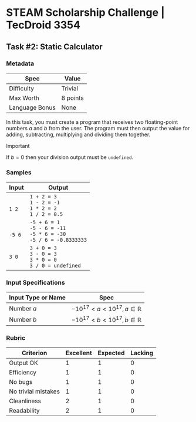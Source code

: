 # STEAM Scholarship Challenge | TecDroid 3354
## Task  #2: Static Calculator

### Metadata
| Spec | Value |
| ---- | ---- |
| Difficulty | Trivial |
| Max Worth | 8 points |
| Language Bonus | None |

In this task, you must create a program that receives two floating-point numbers $a$ and $b$ from the user. The program must then output the value for adding, subtracting, multiplying and dividing them together.

> [!IMPORTANT]
If $b=0$ then your division output must be `undefined`.

### Samples
| Input | Output |
| ---- | ---- |
| <br>`1 2`<br> | `1 + 2 = 3`<br>`1 - 2 = -1`<br>`1 * 2 = 2`<br>`1 / 2 = 0.5` |
| <br>`-5 6`<br> | `-5 + 6 = 1`<br>`-5 - 6 = -11`<br>`-5 * 6 = -30`<br>`-5 / 6 = -0.8333333`<br> |
| `3 0` | `3 + 0 = 3`<br>`3 - 0 = 3`<br>`3 * 0 = 0`<br>`3 / 0 = undefined` |

### Input Specifications
| Input Type or Name | Spec |
| ---- | ---- |
| Number $a$ | $-10^{17} < a < 10^{17}, a \in \mathbb{R}$ |
| Number $b$ | $-10^{17} < b < 10^{17}, b \in \mathbb{R}$ |

### Rubric
| Criterion | Excellent | Expected | Lacking |
| ---- | ---- | ---- | ---- |
| Output OK | 1 | 1 | 0 |
| Efficiency | 1 | 1 | 0 |
| No bugs | 1 | 1 | 0 |
| No trivial mistakes | 1 | 1 | 0 |
| Cleanliness | 2 | 1 | 0 |
| Readability | 2 | 1 | 0 |
